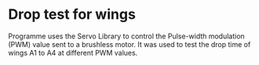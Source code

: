 # Drop test for wings


Programme uses the Servo Library to control the Pulse-width modulation (PWM) value sent to a brushless motor. It was used to test the drop time of wings A1 to A4 at different PWM values.
